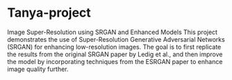 # Tanya-project
Image Super-Resolution using SRGAN and Enhanced Models
This project demonstrates the use of Super-Resolution Generative Adversarial Networks (SRGAN) for enhancing low-resolution images. The goal is to first replicate the results from the original SRGAN paper by Ledig et al., and then improve the model by incorporating techniques from the ESRGAN paper to enhance image quality further.


